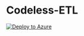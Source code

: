 # Codeless-ETL





[![Deploy to Azure](https://azurecomcdn.azureedge.net/mediahandler/acomblog/media/Default/blog/deploybutton.png)](https://azuredeploy.net/)
